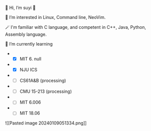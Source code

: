 👋 Hi, I’m suyi 👻 

👀 I’m interested in Linux, Command line, NeoVim.

🪄 I'm familiar with C language, and competent in C++, Java, Python, Assembly language.

🌱 I’m currently learning

- - [x] MIT 6. null
- - [x] NJU ICS
- - [ ] CS61A&B (processing)
- - [ ] CMU 15-213 (processing)
- - [ ] MIT 6.006
- - [ ] MIT 18.06

![[Pasted image 20240109051334.png]]
